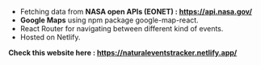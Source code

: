 - Fetching data from <b>NASA open APIs (EONET) : https://api.nasa.gov/</b>
- <b>Google Maps</b> using npm package google-map-react.
- React Router for navigating between different kind of events.
- Hosted on Netlify.

<b>Check this website here : https://naturaleventstracker.netlify.app/</b>

